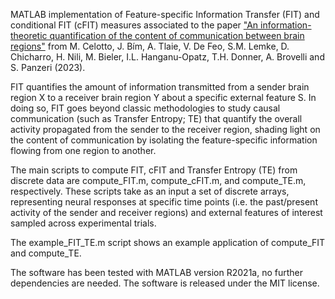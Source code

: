 MATLAB implementation of Feature-specific Information Transfer (FIT) and conditional FIT (cFIT) measures associated to the paper
["An information-theoretic quantification of the content of communication between brain regions"](https://www.biorxiv.org/content/10.1101/2023.06.14.544903v1.full.pdf) from M. Celotto, J. Bím, A. Tlaie, V. De Feo, S.M. Lemke, D. Chicharro, H. Nili, M. Bieler, I.L. Hanganu-Opatz, T.H. Donner, A. Brovelli and S. Panzeri (2023).

FIT quantifies the amount of information transmitted from a sender brain region X to a receiver brain region Y about a specific external feature S. In doing so, FIT goes beyond classic methodologies to study causal communication (such as Transfer Entropy; TE) that quantify the overall activity propagated from the sender to the receiver region, shading light on the content of communication by isolating the feature-specific information flowing from one region to another.

The main scripts to compute FIT, cFIT and Transfer Entropy (TE) from discrete data are compute_FIT.m, compute_cFIT.m, and compute_TE.m, respectively.
These scripts take as an input a set of discrete arrays, representing neural responses at specific time points (i.e. the past/present activity of the sender and receiver regions) and external features of interest sampled across experimental trials.

The example_FIT_TE.m script shows an example application of compute_FIT and compute_TE.

The software has been tested with MATLAB version R2021a, no further dependencies are needed. The software is released under the MIT license.
